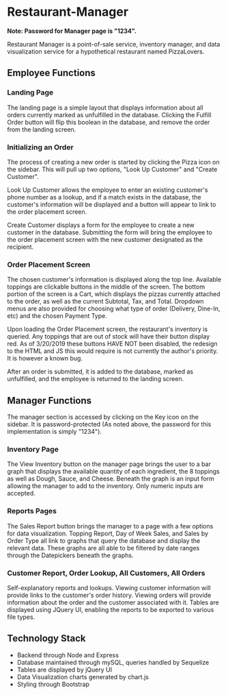 # Restaurant-Manager  

**Note: Password for Manager page is "1234".**

Restaurant Manager is a point-of-sale service, inventory manager, and data visualization service for a hypothetical restaurant named PizzaLovers.

## Employee Functions

### Landing Page

The landing page is a simple layout that displays information about all orders currently marked as unfulfilled in the database. Clicking the Fulfill Order button will flip this boolean in the database, and remove the order from the landing screen.

### Initializing an Order

The process of creating a new order is started by clicking the Pizza icon on the sidebar. This will pull up two options, "Look Up Customer" and "Create Customer".

Look Up Customer allows the employee to enter an existing customer's phone number as a lookup, and if a match exists in the database, the customer's information will be displayed and a button will appear to link to the order placement screen.

Create Customer displays a form for the employee to create a new customer in the database. Submitting the form will bring the employee to the order placement screen with the new customer designated as the recipient.

### Order Placement Screen

The chosen customer's information is displayed along the top line. Available toppings are clickable buttons in the middle of the screen. The bottom portion of the screen is a Cart, which displays the pizzas currently attached to the order, as well as the current Subtotal, Tax, and Total. Dropdown menus are also provided for choosing what type of order (Delivery, Dine-In, etc) and the chosen Payment Type.

Upon loading the Order Placement screen, the restaurant's inventory is queried. Any toppings that are out of stock will have their button display red. As of 3/20/2019 these buttons HAVE NOT been disabled, the redesign to the HTML and JS this would require is not currently the author's priority. It is however a known bug.

After an order is submitted, it is added to the database, marked as unfulfilled, and the employee is returned to the landing screen.

## Manager Functions

The manager section is accessed by clicking on the Key icon on the sidebar. It is password-protected (As noted above, the password for this implementation is simply "1234").

### Inventory Page

The View Inventory button on the manager page brings the user to a bar graph that displays the available quantity of each ingredient, the 8 toppings as well as Dough, Sauce, and Cheese. Beneath the graph is an input form allowing the manager to add to the inventory. Only numeric inputs are accepted.

### Reports Pages

The Sales Report button brings the manager to a page with a few options for data visualization. Topping Report, Day of Week Sales, and Sales by Order Type all link to graphs that query the database and display the relevant data. These graphs are all able to be filtered by date ranges through the Datepickers beneath the graphs.

### Customer Report, Order Lookup, All Customers, All Orders 

Self-explanatory reports and lookups. Viewing customer information will provide links to the customer's order history. Viewing orders will provide information about the order and the customer associated with it. Tables are displayed using JQuery UI, enabling the reports to be exported to various file types.

## Technology Stack

* Backend through Node and Express
* Database maintained through mySQL, queries handled by Sequelize
* Tables are displayed by jQuery UI
* Data Visualization charts generated by chart.js
* Styling through Bootstrap
